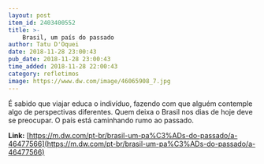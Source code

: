 ```yaml
---
layout: post
item_id: 2403400552
title: >-
    Brasil, um país do passado
author: Tatu D'Oquei
date: 2018-11-28 23:00:43
pub_date: 2018-11-28 23:00:43
time_added: 2018-11-28 22:00:43
category: refletimos
image: https://www.dw.com/image/46065908_7.jpg
---
```


É sabido que viajar educa o indivíduo, fazendo com que alguém contemple algo de perspectivas diferentes. Quem deixa o Brasil nos dias de hoje deve se preocupar. O país está caminhando rumo ao passado.

**Link:** [https://m.dw.com/pt-br/brasil-um-pa%C3%ADs-do-passado/a-46477566](https://m.dw.com/pt-br/brasil-um-pa%C3%ADs-do-passado/a-46477566)

